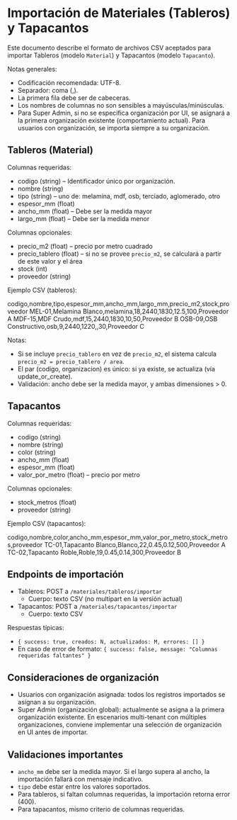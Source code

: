 # Importación de Materiales (Tableros) y Tapacantos

Este documento describe el formato de archivos CSV aceptados para importar Tableros (modelo `Material`) y Tapacantos (modelo `Tapacanto`).

Notas generales:
- Codificación recomendada: UTF-8.
- Separador: coma (,).
- La primera fila debe ser de cabeceras.
- Los nombres de columnas no son sensibles a mayúsculas/minúsculas.
- Para Super Admin, si no se especifica organización por UI, se asignará a la primera organización existente (comportamiento actual). Para usuarios con organización, se importa siempre a su organización.

## Tableros (Material)

Columnas requeridas:
- codigo (string) – Identificador único por organización.
- nombre (string)
- tipo (string) – uno de: melamina, mdf, osb, terciado, aglomerado, otro
- espesor_mm (float)
- ancho_mm (float) – Debe ser la medida mayor
- largo_mm (float) – Debe ser la medida menor

Columnas opcionales:
- precio_m2 (float) – precio por metro cuadrado
- precio_tablero (float) – si no se provee `precio_m2`, se calculará a partir de este valor y el área
- stock (int)
- proveedor (string)

Ejemplo CSV (tableros):

codigo,nombre,tipo,espesor_mm,ancho_mm,largo_mm,precio_m2,stock,proveedor
MEL-01,Melamina Blanco,melamina,18,2440,1830,12.5,100,Proveedor A
MDF-15,MDF Crudo,mdf,15,2440,1830,10,50,Proveedor B
OSB-09,OSB Constructivo,osb,9,2440,1220,,30,Proveedor C

Notas:
- Si se incluye `precio_tablero` en vez de `precio_m2`, el sistema calcula `precio_m2 = precio_tablero / area`.
- El par (codigo, organizacion) es único: si ya existe, se actualiza (vía update_or_create).
- Validación: ancho debe ser la medida mayor, y ambas dimensiones > 0.

## Tapacantos

Columnas requeridas:
- codigo (string)
- nombre (string)
- color (string)
- ancho_mm (float)
- espesor_mm (float)
- valor_por_metro (float) – precio por metro

Columnas opcionales:
- stock_metros (float)
- proveedor (string)

Ejemplo CSV (tapacantos):

codigo,nombre,color,ancho_mm,espesor_mm,valor_por_metro,stock_metros,proveedor
TC-01,Tapacanto Blanco,Blanco,22,0.45,0.12,500,Proveedor A
TC-02,Tapacanto Roble,Roble,19,0.45,0.14,300,Proveedor B

## Endpoints de importación

- Tableros: POST a `/materiales/tableros/importar`
  - Cuerpo: texto CSV (no multipart en la versión actual)
- Tapacantos: POST a `/materiales/tapacantos/importar`
  - Cuerpo: texto CSV

Respuestas típicas:
- `{ success: true, creados: N, actualizados: M, errores: [] }`
- En caso de error de formato: `{ success: false, message: "Columnas requeridas faltantes" }`

## Consideraciones de organización

- Usuarios con organización asignada: todos los registros importados se asignan a su organización.
- Super Admin (organización global): actualmente se asigna a la primera organización existente. En escenarios multi-tenant con múltiples organizaciones, conviene implementar una selección de organización en UI antes de importar.

## Validaciones importantes
- `ancho_mm` debe ser la medida mayor. Si el largo supera al ancho, la importación fallará con mensaje indicativo.
- `tipo` debe estar entre los valores soportados.
- Para tableros, si faltan columnas requeridas, la importación retorna error (400).
- Para tapacantos, mismo criterio de columnas requeridas.
